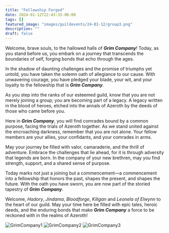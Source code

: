 ```yaml
---
title: "Fellowship Forged"
date: 2024-01-12T22:43:33-06:00
tags: []
featured_image: "images/guildevents/24-01-12/group3.png"
description: ""
draft: false
---
```

Welcome, brave souls, to the hallowed halls of ___Grim Company___! Today, as you stand before us, you embark on a journey that transcends the boundaries of self, forging bonds that echo through the ages.

In the shadow of daunting challenges and the promise of triumphs yet untold, you have taken the solemn oath of allegiance to our cause. With unwavering courage, you have pledged your blade, your wit, and your loyalty to the fellowship that is ___Grim Company___.

As you step into the ranks of our esteemed guild, know that you are not merely joining a group; you are becoming part of a legacy. A legacy written in the blood of heroes, etched into the annals of Azeroth by the deeds of those who came before you.

Here in ___Grim Company___, you will find comrades bound by a common purpose, facing the trials of Azeroth together. As we stand united against the encroaching darkness, remember that you are not alone. Your fellow members are your allies, your confidants, and your comrades in arms.

May your journey be filled with valor, camaraderie, and the thrill of adventure. Embrace the challenges that lie ahead, for it is through adversity that legends are born. In the company of your new brethren, may you find strength, support, and a shared sense of purpose.

Today marks not just a joining but a commencement—a commencement into a fellowship that honors the past, shapes the present, and shapes the future. With the oath you have sworn, you are now part of the storied tapestry of ___Grim Company___.

Welcome, _Hadory_, _Jindama_, _Bloodforge_, _Kiligan_ and _Leonela of Elwynn_ to the heart of our guild. May your time here be filled with epic tales, heroic deeds, and the enduring bonds that make ___Grim Company___ a force to be reckoned with in the realms of Azeroth!


![GrimCompany1](/images/guildevents/24-01-12/group1.png "GrimCompany1")
![GrimCompany2](/images/guildevents/24-01-12/group2.png "GrimCompany2")
![GrimCompany3](/images/guildevents/24-01-12/group3.png "GrimCompany3")